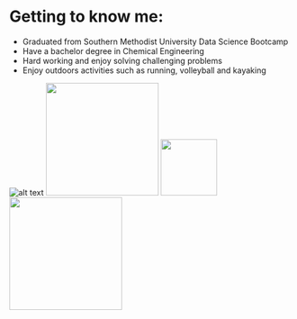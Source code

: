 # Getting to know me:
- Graduated from Southern Methodist University Data Science Bootcamp
- Have a bachelor degree in Chemical Engineering
- Hard working and enjoy solving challenging problems
- Enjoy outdoors activities such as running, volleyball and kayaking

![alt text](https://upload.wikimedia.org/wikipedia/commons/c/c3/Python-logo-notext.svg "Python")
<img src="https://i0.wp.com/learn.onemonth.com/wp-content/uploads/2019/07/image2-1.png?w=600&ssl=1" width="200">
<img src="https://upload.wikimedia.org/wikipedia/commons/thumb/2/29/Postgresql_elephant.svg/1920px-Postgresql_elephant.svg.png" width="100">
<img src="https://user-images.githubusercontent.com/30186107/29488525-f55a69d0-84da-11e7-8a39-5476f663b5eb.png" width="200">
